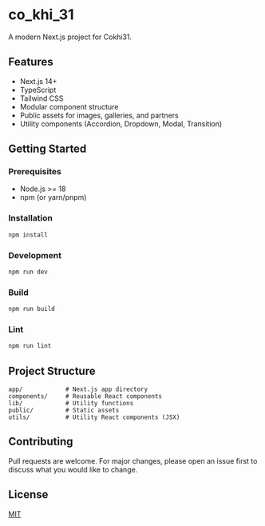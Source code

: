 # co_khi_31

A modern Next.js project for Cokhi31.

## Features

- Next.js 14+
- TypeScript
- Tailwind CSS
- Modular component structure
- Public assets for images, galleries, and partners
- Utility components (Accordion, Dropdown, Modal, Transition)

## Getting Started

### Prerequisites

- Node.js >= 18
- npm (or yarn/pnpm)

### Installation

```bash
npm install
```

### Development

```bash
npm run dev
```

### Build

```bash
npm run build
```

### Lint

```bash
npm run lint
```

## Project Structure

```
app/            # Next.js app directory
components/     # Reusable React components
lib/            # Utility functions
public/         # Static assets
utils/          # Utility React components (JSX)
```

## Contributing

Pull requests are welcome. For major changes, please open an issue first to discuss what you would like to change.

## License

[MIT](LICENSE)
